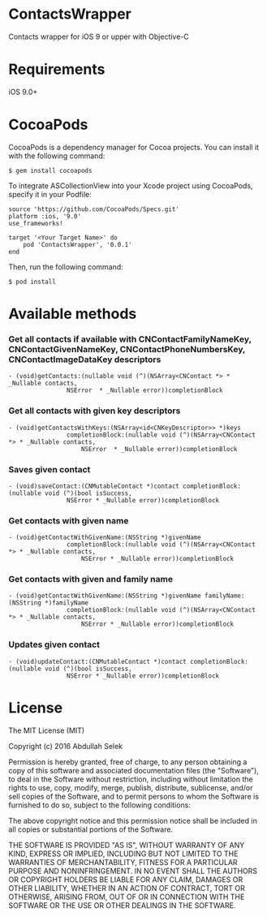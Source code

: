 # ContactsWrapper
Contacts wrapper for iOS 9 or upper with Objective-C

# Requirements
iOS 9.0+

# CocoaPods

CocoaPods is a dependency manager for Cocoa projects. You can install it with the following command:
	
	$ gem install cocoapods

To integrate ASCollectionView into your Xcode project using CocoaPods, specify it in your Podfile:

	source 'https://github.com/CocoaPods/Specs.git'
	platform :ios, '9.0'
	use_frameworks!

	target '<Your Target Name>' do
    	pod 'ContactsWrapper', '0.0.1'
	end

Then, run the following command:

	$ pod install

# Available methods
### Get all contacts if available with CNContactFamilyNameKey, CNContactGivenNameKey, CNContactPhoneNumbersKey, CNContactImageDataKey descriptors
	- (void)getContacts:(nullable void (^)(NSArray<CNContact *> * _Nullable contacts, 
					NSError  * _Nullable error))completionBlock
	
### Get all contacts with given key descriptors
	- (void)getContactsWithKeys:(NSArray<id<CNKeyDescriptor>> *)keys 
					completionBlock:(nullable void (^)(NSArray<CNContact *> * _Nullable contacts, 
						NSError  * _Nullable error))completionBlock

### Saves given contact
	- (void)saveContact:(CNMutableContact *)contact completionBlock:(nullable void (^)(bool isSuccess, 
					NSError * _Nullable error))completionBlock

### Get contacts with given name
	- (void)getContactWithGivenName:(NSString *)givenName 
					completionBlock:(nullable void (^)(NSArray<CNContact *> * _Nullable contacts, 
						NSError * _Nullable error))completionBlock


### Get contacts with given and family name
	- (void)getContactWithGivenName:(NSString *)givenName familyName:(NSString *)familyName
                	completionBlock:(nullable void (^)(NSArray<CNContact *> * _Nullable contacts, 
                		NSError * _Nullable error))completionBlock

### Updates given contact
    - (void)updateContact:(CNMutableContact *)contact completionBlock:(nullable void (^)(bool isSuccess, 
    				NSError * _Nullable error))completionBlock

# License

The MIT License (MIT)

Copyright (c) 2016 Abdullah Selek

Permission is hereby granted, free of charge, to any person obtaining a copy
of this software and associated documentation files (the "Software"), to deal
in the Software without restriction, including without limitation the rights
to use, copy, modify, merge, publish, distribute, sublicense, and/or sell
copies of the Software, and to permit persons to whom the Software is
furnished to do so, subject to the following conditions:

The above copyright notice and this permission notice shall be included in all
copies or substantial portions of the Software.

THE SOFTWARE IS PROVIDED "AS IS", WITHOUT WARRANTY OF ANY KIND, EXPRESS OR
IMPLIED, INCLUDING BUT NOT LIMITED TO THE WARRANTIES OF MERCHANTABILITY,
FITNESS FOR A PARTICULAR PURPOSE AND NONINFRINGEMENT. IN NO EVENT SHALL THE
AUTHORS OR COPYRIGHT HOLDERS BE LIABLE FOR ANY CLAIM, DAMAGES OR OTHER
LIABILITY, WHETHER IN AN ACTION OF CONTRACT, TORT OR OTHERWISE, ARISING FROM,
OUT OF OR IN CONNECTION WITH THE SOFTWARE OR THE USE OR OTHER DEALINGS IN THE
SOFTWARE.